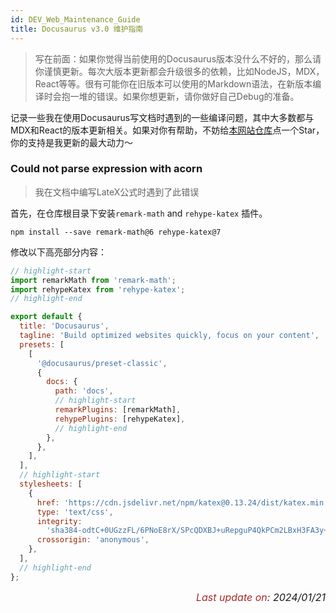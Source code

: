 ```yaml
---
id: DEV_Web_Maintenance_Guide
title: Docusaurus v3.0 维护指南
---
```


> 写在前面：如果你觉得当前使用的Docusaurus版本没什么不好的，那么请你谨慎更新。每次大版本更新都会升级很多的依赖，比如NodeJS，MDX，React等等。很有可能你在旧版本可以使用的Markdown语法，在新版本编译时会抱一堆的错误。如果你想更新，请你做好自己Debug的准备。

记录一些我在使用Docusaurus写文档时遇到的一些编译问题，其中大多数都与MDX和React的版本更新相关。如果对你有帮助，不妨给[本网站仓库](https://github.com/zxytql/zxytql.top-Repo)点一个Star，你的支持是我更新的最大动力～



### Could not parse expression with acorn

> 我在文档中编写LateX公式时遇到了此错误

首先，在仓库根目录下安装`remark-math` and `rehype-katex` 插件。

```shell
npm install --save remark-math@6 rehype-katex@7
```

修改以下高亮部分内容：
```js title="docusaurus.config.js"
// highlight-start
import remarkMath from 'remark-math';
import rehypeKatex from 'rehype-katex';
// highlight-end

export default {
  title: 'Docusaurus',
  tagline: 'Build optimized websites quickly, focus on your content',
  presets: [
    [
      '@docusaurus/preset-classic',
      {
        docs: {
          path: 'docs',
          // highlight-start
          remarkPlugins: [remarkMath],
          rehypePlugins: [rehypeKatex],
          // highlight-end
        },
      },
    ],
  ],
  // highlight-start
  stylesheets: [
    {
      href: 'https://cdn.jsdelivr.net/npm/katex@0.13.24/dist/katex.min.css',
      type: 'text/css',
      integrity:
        'sha384-odtC+0UGzzFL/6PNoE8rX/SPcQDXBJ+uRepguP4QkPCm2LBxH3FA3y+fKSiJ+AmM',
      crossorigin: 'anonymous',
    },
  ],
  // highlight-end
};
```

<p align="right"><i> <font size="3"><font color = "brown">Last update on</font>: 2024/01/21 </font></i></p>